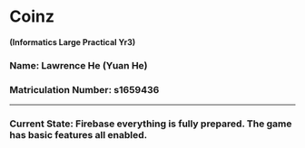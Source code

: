 # Coinz
#### (Informatics Large Practical Yr3)
### Name: Lawrence He (Yuan He)
### Matriculation Number: s1659436

--------
### Current State: Firebase everything is fully prepared. The game has basic features all enabled.
